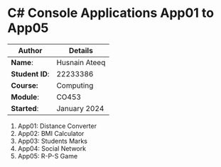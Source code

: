 # C# Console Applications App01 to App05
| Author | Details |
| ---- | ---- |
**Name**: | Husnain Ateeq  |
**Student ID**: | 22233386 |
**Course:** | Computing |
**Module**: | CO453     |
**Started**: | January 2024 |    

1. App01: Distance Converter
2. App02: BMI Calculator
3. App03: Students Marks
4. App04: Social Network
5. App05: R-P-S Game
